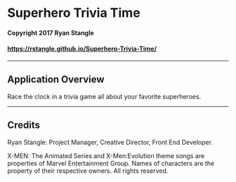 # Superhero Trivia Time

#### Copyright 2017 Ryan Stangle
#### https://rstangle.github.io/Superhero-Trivia-Time/


-----------------------------------------


## Application Overview
Race the clock in a trivia game all about your favorite superheroes.

-----------------------------------------


## Credits
Ryan Stangle: Project Manager, Creative Director, Front End Developer.

X-MEN: The Animated Series and X-Men:Evolution theme songs are properties of Marvel Entertainment Group. Names of characters are the property of their respective owners. All rights reserved.
